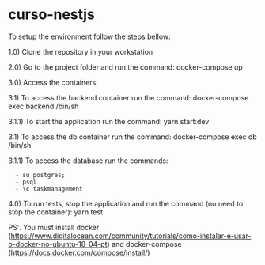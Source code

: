 # curso-nestjs

To setup the environment follow the steps bellow:

1.0) Clone the repository in your workstation

2.0) Go to the project folder and run the command: docker-compose up

3.0) Access the containers:

3.1) To access the backend container run the command: docker-compose exec backend /bin/sh

3.1.1) To start the application run the command: yarn start:dev

3.1) To access the db container run the command: docker-compose exec db /bin/sh

3.1.1) To access the database run the commands:

      - su postgres;
      - psql
      - \c taskmanagement

4.0) To run tests, stop the application and run the command (no need to stop the container): yarn test 


PS:. You must install docker (https://www.digitalocean.com/community/tutorials/como-instalar-e-usar-o-docker-no-ubuntu-18-04-pt)  and docker-compose (https://docs.docker.com/compose/install/)
